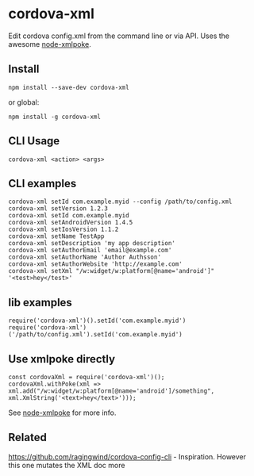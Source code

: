 # cordova-xml

Edit cordova config.xml from the command line or via API. Uses the awesome [node-xmlpoke](https://github.com/mikeobrien/node-xmlpoke).

## Install
```
npm install --save-dev cordova-xml
```
or global:
```
npm install -g cordova-xml
```

## CLI Usage
```
cordova-xml <action> <args>
```

## CLI examples
```
cordova-xml setId com.example.myid --config /path/to/config.xml
cordova-xml setVersion 1.2.3
cordova-xml setId com.example.myid
cordova-xml setAndroidVersion 1.4.5
cordova-xml setIosVersion 1.1.2
cordova-xml setName TestApp
cordova-xml setDescription 'my app description'
cordova-xml setAuthorEmail 'email@example.com'
cordova-xml setAuthorName 'Author Authsson'
cordova-xml setAuthorWebsite 'http://example.com'
cordova-xml setXml "/w:widget/w:platform[@name='android']" '<test>hey</test>'
```

## lib examples
```
require('cordova-xml')().setId('com.example.myid')
require('cordova-xml')('/path/to/config.xml').setId('com.example.myid')
```

## Use xmlpoke directly
```
const cordovaXml = require('cordova-xml')();
cordovaXml.withPoke(xml => xml.add("/w:widget/w:platform[@name='android']/something", xml.XmlString('<text>hey</text>')));
```
See [node-xmlpoke](https://github.com/mikeobrien/node-xmlpoke) for more info.

## Related
https://github.com/ragingwind/cordova-config-cli - Inspiration. However this one mutates the XML doc more
